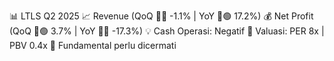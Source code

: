 📊 LTLS Q2 2025
📈 Revenue (QoQ 🔻🔴 -1.1% | YoY 🔼🟢 17.2%)
💰 Net Profit (QoQ 🔼🟢 3.7% | YoY 🔻🔴 -17.3%)
💡 Cash Operasi: Negatif
🧮 Valuasi: PER 8x | PBV 0.4x
🧱 Fundamental perlu dicermati
